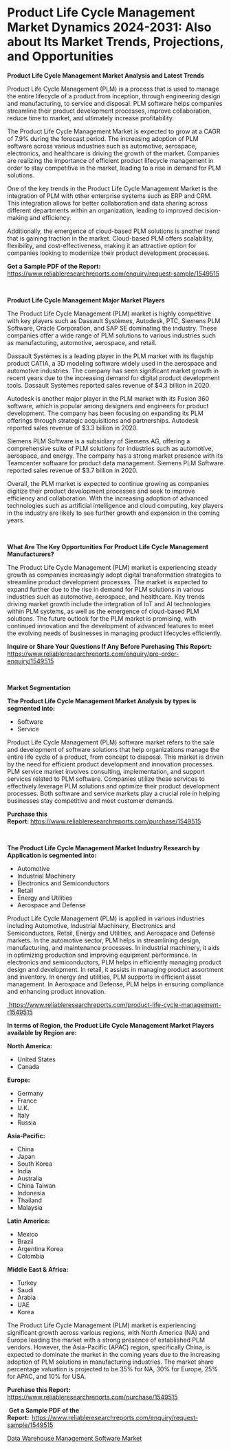 <p><h1>Product Life Cycle Management Market Dynamics 2024-2031: Also about Its Market Trends, Projections, and Opportunities</h1></p><p><strong>Product Life Cycle Management Market Analysis and Latest Trends</strong></p>
<p><p>Product Life Cycle Management (PLM) is a process that is used to manage the entire lifecycle of a product from inception, through engineering design and manufacturing, to service and disposal. PLM software helps companies streamline their product development processes, improve collaboration, reduce time to market, and ultimately increase profitability.</p><p>The Product Life Cycle Management Market is expected to grow at a CAGR of 7.9% during the forecast period. The increasing adoption of PLM software across various industries such as automotive, aerospace, electronics, and healthcare is driving the growth of the market. Companies are realizing the importance of efficient product lifecycle management in order to stay competitive in the market, leading to a rise in demand for PLM solutions.</p><p>One of the key trends in the Product Life Cycle Management Market is the integration of PLM with other enterprise systems such as ERP and CRM. This integration allows for better collaboration and data sharing across different departments within an organization, leading to improved decision-making and efficiency.</p><p>Additionally, the emergence of cloud-based PLM solutions is another trend that is gaining traction in the market. Cloud-based PLM offers scalability, flexibility, and cost-effectiveness, making it an attractive option for companies looking to modernize their product development processes.</p></p>
<p><strong>Get a Sample PDF of the Report:&nbsp;</strong> <a href="https://www.reliableresearchreports.com/enquiry/request-sample/1549515">https://www.reliableresearchreports.com/enquiry/request-sample/1549515</a></p>
<p>&nbsp;</p>
<p><strong>Product Life Cycle Management Major Market Players</strong></p>
<p><p>The Product Life Cycle Management (PLM) market is highly competitive with key players such as Dassault Systèmes, Autodesk, PTC, Siemens PLM Software, Oracle Corporation, and SAP SE dominating the industry. These companies offer a wide range of PLM solutions to various industries such as manufacturing, automotive, aerospace, and retail.</p><p>Dassault Systèmes is a leading player in the PLM market with its flagship product CATIA, a 3D modeling software widely used in the aerospace and automotive industries. The company has seen significant market growth in recent years due to the increasing demand for digital product development tools. Dassault Systèmes reported sales revenue of $4.3 billion in 2020.</p><p>Autodesk is another major player in the PLM market with its Fusion 360 software, which is popular among designers and engineers for product development. The company has been focusing on expanding its PLM offerings through strategic acquisitions and partnerships. Autodesk reported sales revenue of $3.3 billion in 2020.</p><p>Siemens PLM Software is a subsidiary of Siemens AG, offering a comprehensive suite of PLM solutions for industries such as automotive, aerospace, and energy. The company has a strong market presence with its Teamcenter software for product data management. Siemens PLM Software reported sales revenue of $3.7 billion in 2020.</p><p>Overall, the PLM market is expected to continue growing as companies digitize their product development processes and seek to improve efficiency and collaboration. With the increasing adoption of advanced technologies such as artificial intelligence and cloud computing, key players in the industry are likely to see further growth and expansion in the coming years.</p></p>
<p>&nbsp;</p>
<p><strong>What Are The Key Opportunities For Product Life Cycle Management Manufacturers?</strong></p>
<p><p>The Product Life Cycle Management (PLM) market is experiencing steady growth as companies increasingly adopt digital transformation strategies to streamline product development processes. The market is expected to expand further due to the rise in demand for PLM solutions in various industries such as automotive, aerospace, and healthcare. Key trends driving market growth include the integration of IoT and AI technologies within PLM systems, as well as the emergence of cloud-based PLM solutions. The future outlook for the PLM market is promising, with continued innovation and the development of advanced features to meet the evolving needs of businesses in managing product lifecycles efficiently.</p></p>
<p><strong>Inquire or Share Your Questions If Any Before Purchasing This Report:</strong> <a href="https://www.reliableresearchreports.com/enquiry/pre-order-enquiry/1549515">https://www.reliableresearchreports.com/enquiry/pre-order-enquiry/1549515</a></p>
<p>&nbsp;</p>
<p><strong>Market Segmentation</strong></p>
<p><strong>The Product Life Cycle Management Market Analysis by types is segmented into:</strong></p>
<p><ul><li>Software</li><li>Service</li></ul></p>
<p><p>Product Life Cycle Management (PLM) software market refers to the sale and development of software solutions that help organizations manage the entire life cycle of a product, from concept to disposal. This market is driven by the need for efficient product development and innovation processes. PLM service market involves consulting, implementation, and support services related to PLM software. Companies utilize these services to effectively leverage PLM solutions and optimize their product development processes. Both software and service markets play a crucial role in helping businesses stay competitive and meet customer demands.</p></p>
<p><strong>Purchase this Report:&nbsp;</strong><a href="https://www.reliableresearchreports.com/purchase/1549515">https://www.reliableresearchreports.com/purchase/1549515</a></p>
<p>&nbsp;</p>
<p><strong>The Product Life Cycle Management Market Industry Research by Application is segmented into:</strong></p>
<p><ul><li>Automotive</li><li>Industrial Machinery</li><li>Electronics and Semiconductors</li><li>Retail</li><li>Energy and Utilities</li><li>Aerospace and Defense</li></ul></p>
<p><p>Product Life Cycle Management (PLM) is applied in various industries including Automotive, Industrial Machinery, Electronics and Semiconductors, Retail, Energy and Utilities, and Aerospace and Defense markets. In the automotive sector, PLM helps in streamlining design, manufacturing, and maintenance processes. In industrial machinery, it aids in optimizing production and improving equipment performance. In electronics and semiconductors, PLM helps in efficiently managing product design and development. In retail, it assists in managing product assortment and inventory. In energy and utilities, PLM supports in efficient asset management. In Aerospace and Defense, PLM helps in ensuring compliance and enhancing product innovation.</p></p>
<p><a href="https://www.reliableresearchreports.com/product-life-cycle-management-r1549515">&nbsp;https://www.reliableresearchreports.com/product-life-cycle-management-r1549515</a></p>
<p><strong>In terms of Region, the Product Life Cycle Management Market Players available by Region are:</strong></p>
<p>
    <p> <strong> North America: </strong>
        <ul>
            <li>United States</li>
            <li>Canada</li>
        </ul>
        </p> 
    <p> <strong> Europe: </strong>
        <ul>
            <li>Germany</li>
            <li>France</li>
            <li>U.K.</li>
            <li>Italy</li>
            <li>Russia</li>
        </ul>
        </p> 
    <p> <strong> Asia-Pacific: </strong>
        <ul>
            <li>China</li>
            <li>Japan</li>
            <li>South Korea</li>
            <li>India</li>
            <li>Australia</li>
            <li>China Taiwan</li>
            <li>Indonesia</li>
            <li>Thailand</li>
            <li>Malaysia</li>
        </ul>
        </p> 
    <p> <strong> Latin America: </strong>
        <ul>
            <li>Mexico</li>
            <li>Brazil</li>
            <li>Argentina Korea</li>
            <li>Colombia</li>
        </ul>
        </p> 
    <p> <strong> Middle East & Africa: </strong>
        <ul>
            <li>Turkey</li>
            <li>Saudi</li>
            <li>Arabia</li>
            <li>UAE</li>
            <li>Korea</li>
        </ul>
    </p>
    </p>
<p><p>The Product Life Cycle Management (PLM) market is experiencing significant growth across various regions, with North America (NA) and Europe leading the market with a strong presence of established PLM vendors. However, the Asia-Pacific (APAC) region, specifically China, is expected to dominate the market in the coming years due to the increasing adoption of PLM solutions in manufacturing industries. The market share percentage valuation is projected to be 35% for NA, 30% for Europe, 25% for APAC, and 10% for USA.</p></p>
<p><strong>Purchase this Report: </strong><a href="https://www.reliableresearchreports.com/purchase/1549515">https://www.reliableresearchreports.com/purchase/1549515</a></p>
<p>&nbsp;<strong>Get a Sample PDF of the Report:&nbsp;&nbsp;</strong><a href="https://www.reliableresearchreports.com/enquiry/request-sample/1549515">https://www.reliableresearchreports.com/enquiry/request-sample/1549515</a></p>
<p><strong></strong></p>
<p><p><a href="https://github.com/eeenafisainka/Market-Research-Report-List-1/blob/main/data-warehouse-management-software-market.md">Data Warehouse Management Software Market</a></p></p>